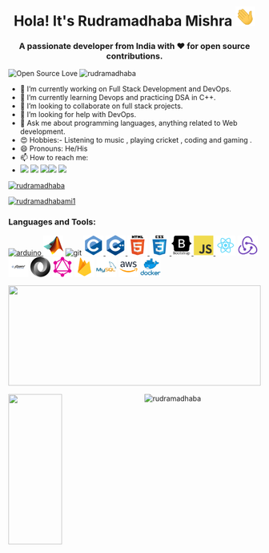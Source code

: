 <h1 align="center">Hola! It's Rudramadhaba Mishra <img src="https://raw.githubusercontent.com/ABSphreak/ABSphreak/master/gifs/Hi.gif" height="38px"></h1> 
<h3 align="center">A passionate developer from India with ❤️ for open source contributions.</h3>

![Open Source Love](https://badges.frapsoft.com/os/v2/open-source.svg?v=103) <img src="https://komarev.com/ghpvc/?username=rudramadhaba&label=Profile%20views&color=0e75b6&style=flat" alt="rudramadhaba" />

- 🔭 I’m currently working on Full Stack Development and DevOps.
- 🌱 I’m currently learning Devops and practicing DSA in C++. 
- 👯 I’m looking to collaborate on full stack projects.
- 🤔 I’m looking for help with DevOps.
- 💬 Ask me about programming languages, anything related to Web development.
- 😍 Hobbies:- Listening to music , playing cricket , coding and gaming .
- 😄 Pronouns: He/His
- 📫 How to reach me:
- <a>[<img src="https://img.icons8.com/fluent/40/000000/gmail-new.png"/>](mailto:rudramadhabamishra@gmail.com)</a>  <a>[<img src="https://img.icons8.com/color/40/000000/linkedin.png"/>](https://www.linkedin.com/in/rudramadhaba-mishra-386a83176/)</a> <a>[<img src="https://img.icons8.com/color/40/000000/twitter--v1.png"/>](https://twitter.com/rudramadhabami1)</a><a>[<img src="https://img.icons8.com/fluent/40/000000/facebook-new.png"/>](https://www.facebook.com/rudramadhaba.mishra)</a> <a>[<img src="https://img.icons8.com/fluent/40/000000/instagram-new.png"/>](https://www.instagram.com/r.u.d.r.a_rm/)

<p align="left"> <a href="https://github.com/ryo-ma/github-profile-trophy"><img src="https://github-profile-trophy.vercel.app/?username=rudramadhaba" alt="rudramadhaba" /></a> </p>

<p align="left"> <a href="https://twitter.com/rudramadhabami1" target="blank"><img src="https://img.shields.io/twitter/follow/rudramadhabami1?logo=twitter&style=for-the-badge" alt="rudramadhabami1" /></a> </p>


<h3 align="left">Languages and Tools:</h3>
<p align="left"> <a href="https://www.arduino.cc/" target="_blank"> <img src="https://cdn.worldvectorlogo.com/logos/arduino-1.svg" alt="arduino" width="40" height="40"/> </a> <img src="https://raw.githubusercontent.com/github/explore/80688e429a7d4ef2fca1e82350fe8e3517d3494d/topics/matlab/matlab.png" alt="arduino" width="40" height="40"/> </a><img src="https://www.vectorlogo.zone/logos/git-scm/git-scm-icon.svg" alt="git" width="40" height="40"/> </a> </a> <a href="https://www.mysql.com/" target="_blank"> <a href="https://www.cprogramming.com/" target="_blank"> <img src="https://raw.githubusercontent.com/devicons/devicon/master/icons/c/c-original.svg" alt="c" width="40" height="40"/> </a> <a href="https://www.w3schools.com/cpp/" target="_blank"> <img src="https://raw.githubusercontent.com/devicons/devicon/master/icons/cplusplus/cplusplus-original.svg" alt="cplusplus" width="40" height="40"/> </a> <a href="https://www.w3.org/html/" target="_blank"> <img src="https://raw.githubusercontent.com/devicons/devicon/master/icons/html5/html5-original-wordmark.svg" alt="html5" width="40" height="40"/> <a href="https://www.w3schools.com/css/" target="_blank"> <img src="https://raw.githubusercontent.com/devicons/devicon/master/icons/css3/css3-original-wordmark.svg" alt="css3" width="40" height="40"/> </a> <a href="https://getbootstrap.com" target="_blank"> <img src="https://raw.githubusercontent.com/devicons/devicon/master/icons/bootstrap/bootstrap-plain-wordmark.svg" alt="bootstrap" width="40" height="40"/> </a> <a href="https://developer.mozilla.org/en-US/docs/Web/JavaScript" target="_blank"> <img src="https://raw.githubusercontent.com/devicons/devicon/master/icons/javascript/javascript-original.svg" alt="javascript" width="40" height="40"/> </a> <img src="https://raw.githubusercontent.com/github/explore/80688e429a7d4ef2fca1e82350fe8e3517d3494d/topics/react/react.png" alt="react" width="40" height="40"/> <img src="https://raw.githubusercontent.com/github/explore/80688e429a7d4ef2fca1e82350fe8e3517d3494d/topics/redux/redux.png" alt="redux" width="40" height="40"/></a> <img src="https://raw.githubusercontent.com/github/explore/80688e429a7d4ef2fca1e82350fe8e3517d3494d/topics/jquery/jquery.png" alt="mysql" width="40" height="40"/> </a> <img src="https://raw.githubusercontent.com/github/explore/80688e429a7d4ef2fca1e82350fe8e3517d3494d/topics/json/json.png" alt="json" width="40" height="40"/> </a> <img src="https://raw.githubusercontent.com/github/explore/e65ef46ef3e7bc457c93622f6a89fe8d3fd131d5/topics/graphql/graphql.png" alt="graphql" width="40" height="40"/> </a> <img src="https://raw.githubusercontent.com/github/explore/80688e429a7d4ef2fca1e82350fe8e3517d3494d/topics/firebase/firebase.png" alt="firebase" width="40" height="40"/> </a> <img src="https://raw.githubusercontent.com/devicons/devicon/master/icons/mysql/mysql-original-wordmark.svg" alt="mysql" width="40" height="40"/> </a>  <img src="https://raw.githubusercontent.com/github/explore/fbceb94436312b6dacde68d122a5b9c7d11f9524/topics/aws/aws.png" alt="aws" width="40" height="40"/> </a> <img src="https://raw.githubusercontent.com/github/explore/80688e429a7d4ef2fca1e82350fe8e3517d3494d/topics/docker/docker.png" alt="docker" width="40" height="40"/> </a>


<p align="center">
  <img height="200px" width="100%" src=https://github-readme-stats.vercel.app/api/top-langs/?username=RUDRAMADHABA&hide_title=true&hide_border=true&layout=compact&langs_count=10&theme=tokyonight>
</p>
<p><img align="right" width="46%" height="300px" src="https://github-readme-stats.vercel.app/api?username=RUDRAMADHABA&&show_icons=true&title_color=ffffff&icon_color=bb2acf&text_color=daf7dc&bg_color=191919" alt="rudramadhaba" /></p>

<p><img align="left" width="46%" height="300px" src="https://github-readme-streak-stats.herokuapp.com/?user=RUDRAMADHABA&show_icons=true&theme=tokyonight"/></p>
<!-- <p><img src="https://activity-graph.herokuapp.com/graph?username=RUDRAMADHABA&amp;theme=xcode&amp;hide_border=true&amp;area=true" style="max-width:100%;"></p> -->

